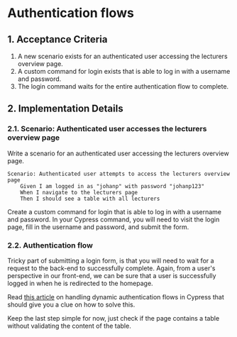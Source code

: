 # Authentication flows

## 1. Acceptance Criteria

1. A new scenario exists for an authenticated user accessing the lecturers overview page.
1. A custom command for login exists that is able to log in with a username and password.
1. The login command waits for the entire authentication flow to complete.

## 2. Implementation Details

### 2.1. Scenario: Authenticated user accesses the lecturers overview page

Write a scenario for an authenticated user accessing the lecturers overview page.

```gherkin
Scenario: Authenticated user attempts to access the lecturers overview page
    Given I am logged in as "johanp" with password "johanp123"
    When I navigate to the lecturers page
    Then I should see a table with all lecturers
```

Create a custom command for login that is able to log in with a username and password.
In your Cypress command, you will need to visit the login page, fill in the username and password, and submit the form.

### 2.2. Authentication flow

Tricky part of submitting a login form, is that you will need to wait for a request to the back-end to successfully complete.
Again, from a user's perspective in our front-end, we can be sure that a user is successfully logged in when he is redirected to the homepage.

Read [this article](https://medium.com/@muhammedsaidsyed215/best-practices-for-handling-dynamic-authentication-flows-in-cypress-f45b4e197986) on handling dynamic authentication flows in Cypress that should give you a clue on how to solve this.

Keep the last step simple for now, just check if the page contains a table without validating the content of the table.
